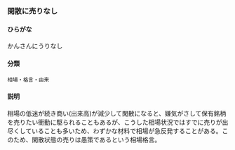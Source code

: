 <div style="display:none;">

## [あ行](securities-terms?id=あ行)
## [か行](securities-terms?id=か行)

</div>

### 閑散に売りなし

#### ひらがな

かんさんにうりなし

#### 分類

`相場・格言・由来`

#### 説明

相場の低迷が続き商い(出来高)が減少して閑散になると、嫌気がさして保有銘柄を売りたい衝動に駆られることもあるが、こうした相場状況ではすでに売りが出尽くしていることも多いため、わずかな材料で相場が急反発することがある。このため、閑散状態の売りは愚策であるという相場格言。

<div style="display:none;">

## [さ行](securities-terms?id=さ行)
## [た行](securities-terms?id=た行)
## [な行](securities-terms?id=な行)
## [は行](securities-terms?id=は行)
## [ま行](securities-terms?id=ま行)
## [や行](securities-terms?id=や行)
## [ら行](securities-terms?id=ら行)
## [わ行](securities-terms?id=わ行)
## [英数字・記号](securities-terms?id=英数字・記号)

</div>

